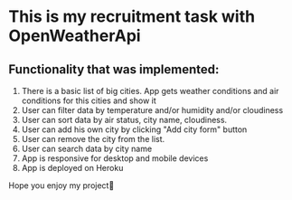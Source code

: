 # This is my recruitment task with OpenWeatherApi

## Functionality that was implemented:
  1) There is a basic list of big cities. App gets weather conditions and air conditions for this cities and show it
  2) User can filter data by temperature and/or humidity and/or cloudiness
  3) User can sort data by air status, city name, cloudiness.
  4) User can add his own city by clicking "Add city form" button
  5) User can remove the city from the list.
  6) User can search data by city name
  7) App is responsive for desktop and mobile devices
  8) App is deployed on Heroku

  Hope you enjoy my project🙌
